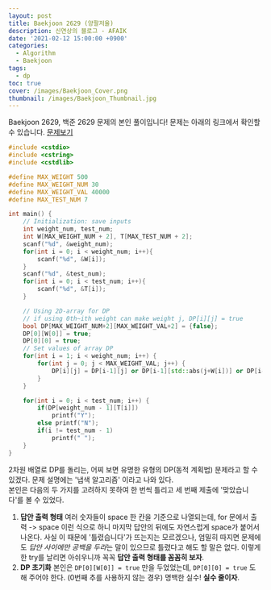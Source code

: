 ```yaml
---
layout: post
title: Baekjoon 2629 (양팔저울)
description: 신연상의 블로그 - AFAIK
date: '2021-02-12 15:00:00 +0900'
categories:
  - Algorithm
  - Baekjoon
tags:
  - dp
toc: true
cover: /images/Baekjoon_Cover.png
thumbnail: /images/Baekjoon_Thumbnail.jpg
---
```


Baekjoon 2629, 백준 2629 문제의 본인 풀이입니다!
문제는 아래의 링크에서 확인할 수 있습니다.
[문제보기](https://www.acmicpc.net/problem/2629)

<!-- more -->

```c++
#include <cstdio>
#include <cstring>
#include <cstdlib>

#define MAX_WEIGHT 500
#define MAX_WEIGHT_NUM 30
#define MAX_WEIGHT_VAL 40000
#define MAX_TEST_NUM 7

int main() {
    // Initialization: save inputs
    int weight_num, test_num;
    int W[MAX_WEIGHT_NUM + 2], T[MAX_TEST_NUM + 2];
    scanf("%d", &weight_num);
    for(int i = 0; i < weight_num; i++){
        scanf("%d", &W[i]);
    }
    scanf("%d", &test_num);
    for(int i = 0; i < test_num; i++){
        scanf("%d", &T[i]);
    }

    // Using 2D-array for DP
    // if using 0th~ith weight can make weight j, DP[i][j] = true
    bool DP[MAX_WEIGHT_NUM+2][MAX_WEIGHT_VAL+2] = {false};
    DP[0][W[0]] = true;
    DP[0][0] = true;
    // Set values of array DP
    for(int i = 1; i < weight_num; i++) {
        for(int j = 0; j < MAX_WEIGHT_VAL; j++) {
            DP[i][j] = DP[i-1][j] or DP[i-1][std::abs(j+W[i])] or DP[i-1][std::abs(j-W[i])];
        }
    }

    for(int i = 0; i < test_num; i++) {
        if(DP[weight_num - 1][T[i]])
            printf("Y");
        else printf("N");
        if(i != test_num - 1)
            printf(" ");
    }
}
```

2차원 배열로 DP를 돌리는, 어찌 보면 유명한 유형의 DP(동적 계획법) 문제라고 할 수 있겠다. 문제 설명에는 '냅색 알고리즘' 이라고 나와 있다.  
본인은 다음의 두 가지를 고려하지 못하여 한 번씩 틀리고 세 번째 제출에 '맞았습니다'를 볼 수 있었다.  

1. **답안 출력 형태**
  여러 숫자들이 space 한 칸을 기준으로 나열되는데, for 문에서 출력 -> space 이런 식으로 하니 마지막 답안의 뒤에도 자연스럽게 space가 붙어서 나온다. 사실 이 때문에 '틀렸습니다'가 뜨는지는 모르겠으나, 엄밀히 따지면 문제에도 *답안 사이에만 공백을 두라*는 말이 있으므로 틀렸다고 해도 할 말은 없다. 이렇게 한 try를 날리면 아쉬우니까 꼭꼭 **답안 출력 형태를 꼼꼼히 보자**.
2. **DP 초기화**
  본인은 `DP[0][W[0]] = true` 만을 두었었는데, `DP[0][0] = true` 도 해 주어야 한다. (0번째 추를 사용하지 않는 경우) 명백한 실수! **실수 줄이자**.